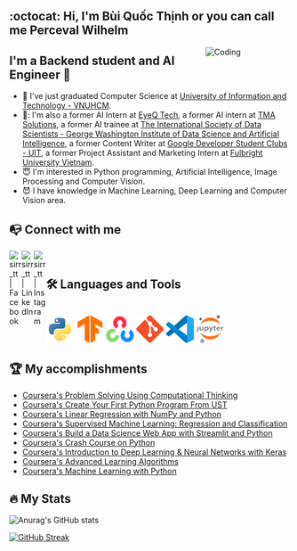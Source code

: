## :octocat: **Hi, I'm Bùi Quốc Thịnh or you can call me Perceval Wilhelm** 

<img align="right" alt="Coding" width="30%" src="https://media.giphy.com/media/u2pmTWUi0MXjyrMaVj/giphy.gif">

## I'm a Backend student and AI Engineer :volcano:

- :raising_hand: I've just graduated Computer Science at [University of Information and Technology - VNUHCM](https://www.uit.edu.vn/).
- 🌱: I'm also a former AI Intern at [EyeQ Tech](https://eyeq.tech), a former AI intern at [TMA Solutions](https://www.tma.vn), a former AI trainee at [The International Society of Data Scientists - George Washington Institute of Data Science and Artificial Intelligence](https://www.isods.org), a former Content Writer at [Google Developer Student Clubs - UIT](https://github.com/GDSC-UIT), a former Project Assistant and Marketing Intern at [Fulbright University Vietnam](https://fulbright.edu.vn/).
- :innocent: I'm interested in Python programming, Artificial Intelligence, Image Processing and Computer Vision.
- :smiling_imp: I have knowledge in Machine Learning, Deep Learning and Computer Vision area.


## :mailbox_with_no_mail: Connect with me

[<img align="left" alt="sirr_tt | Facebook" width="22px" src="https://cdn.jsdelivr.net/npm/simple-icons@v3/icons/facebook.svg"/>][facebook]
[<img align="left" alt="sirr_tt | LinkedIn" width="22px" src="https://cdn.jsdelivr.net/npm/simple-icons@v3/icons/linkedin.svg" />][linkedin]
[<img align="left" alt="sirr_tt | Instagram" width="22px" src="https://cdn.jsdelivr.net/npm/simple-icons@v3/icons/instagram.svg" />][instagram]

<br />

[facebook]: https://www.facebook.com/quocthinh.bui.38/
[linkedin]: https://www.linkedin.com/in/percevalwilhelm/
[instagram]: https://www.instagram.com/perceval_wilhelm/

## :hammer_and_wrench: Languages and Tools 
<br>
<div>
    <img src="https://github.com/devicons/devicon/blob/master/icons/python/python-original.svg" title="Python" alt="Python" width=50 height=50/>
    <img src="https://github.com/devicons/devicon/blob/master/icons/tensorflow/tensorflow-original.svg" title="Tensorflow" alt="Tensorflow" width=50 height=50/>
    <img src="https://github.com/devicons/devicon/blob/master/icons/opencv/opencv-original.svg" title="OpenCV" alt="OpenCV" width=50 height=50/>
    <img src="https://github.com/devicons/devicon/blob/master/icons/git/git-original.svg" title="Git" alt="Git" width=50 height=50/>
    <img src="https://github.com/devicons/devicon/blob/master/icons/vscode/vscode-original.svg" title="VSCode" alt="VSCode" width=50 height=50/>
    <img src="https://github.com/devicons/devicon/blob/master/icons/jupyter/jupyter-original-wordmark.svg" title="Jupyter" alt="Jupyter" width=50 height=50/>
</div>

## :trophy: My accomplishments

- [Coursera's Problem Solving Using Computational Thinking](https://coursera.org/share/2c930cd6ffaf1d0e69c316741f2077da)
- [Coursera's Create Your First Python Program From UST](https://coursera.org/share/189791b6fbad9e412f3ec2531f11ef9a)
- [Coursera's Linear Regression with NumPy and Python](https://coursera.org/share/95598cd41d0faeee2c86b20daa60385e)
- [Coursera's Supervised Machine Learning: Regression and Classification](https://coursera.org/share/a8092356489a2e625e54dcdcfcac0846)
- [Coursera's Build a Data Science Web App with Streamlit and Python](https://coursera.org/share/3041409ec0141dd2afbf7374485ba2e0)
- [Coursera's Crash Course on Python](https://coursera.org/share/bbeab5e07f3bca2373b4c4a6531173b1)
- [Coursera's Introduction to Deep Learning & Neural Networks with Keras](https://coursera.org/share/e3190c2290ec7dc5ffc1ec1a5d1da529)
- [Coursera's Advanced Learning Algorithms](https://coursera.org/share/446849656f6d423e21b40fba69e41001)
- [Coursera's Machine Learning with Python](https://coursera.org/share/aeddd844b7cce65f8a916588f17186c0)

## :fire: My Stats 


![Anurag's GitHub stats](https://github-readme-stats.vercel.app/api?username=Perceval-Wilhelm&theme=gruvbox&show_icons=true)

[![GitHub Streak](http://github-readme-streak-stats.herokuapp.com?user=Perceval-Wilhelm&theme=dracula&hide_border=true)](https://git.io/streak-stats)

<!---
sirrtt/sirrtt is a ✨ special ✨ repository because its `README.md` (this file) appears on your GitHub profile.
You can click the Preview link to take a look at your changes.
--->

